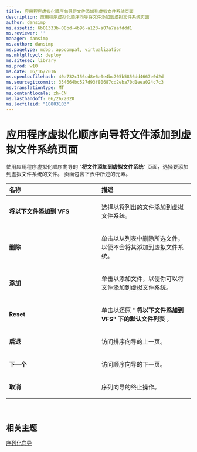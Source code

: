 ```yaml
---
title: 应用程序虚拟化顺序向导将文件添加到虚拟文件系统页面
description: 应用程序虚拟化顺序向导将文件添加到虚拟文件系统页面
author: dansimp
ms.assetid: 6b01333b-08bd-4b96-a123-a07a7aafddd1
ms.reviewer: ''
manager: dansimp
ms.author: dansimp
ms.pagetype: mdop, appcompat, virtualization
ms.mktglfcycl: deploy
ms.sitesec: library
ms.prod: w10
ms.date: 06/16/2016
ms.openlocfilehash: 40a732c156cd8e6a0e4bc705b5856dd4667e0d2d
ms.sourcegitcommit: 354664bc527d93f80687cd2eba70d1eea024c7c3
ms.translationtype: MT
ms.contentlocale: zh-CN
ms.lasthandoff: 06/26/2020
ms.locfileid: "10803103"
---
```

# 应用程序虚拟化顺序向导将文件添加到虚拟文件系统页面


使用应用程序虚拟化顺序向导的 "**将文件添加到虚拟文件系统**" 页面，选择要添加到虚拟文件系统的文件。 页面包含下表中所述的元素。

<table>
<colgroup>
<col width="50%" />
<col width="50%" />
</colgroup>
<thead>
<tr class="header">
<th align="left">名称</th>
<th align="left">描述</th>
</tr>
</thead>
<tbody>
<tr class="odd">
<td align="left"><p><strong>将以下文件添加到 VFS</strong></p></td>
<td align="left"><p>选择以将列出的文件添加到虚拟文件系统。</p></td>
</tr>
<tr class="even">
<td align="left"><p><strong>删除</strong></p></td>
<td align="left"><p>单击以从列表中删除所选文件，以便不会将其添加到虚拟文件系统。</p></td>
</tr>
<tr class="odd">
<td align="left"><p><strong>添加</strong></p></td>
<td align="left"><p>单击以添加文件，以便你可以将文件添加到虚拟文件系统。</p></td>
</tr>
<tr class="even">
<td align="left"><p><strong>Reset</strong></p></td>
<td align="left"><p>单击以还原 " <strong> 将以下文件添加到 VFS" 下的默认文件列表 </strong> 。</p></td>
</tr>
<tr class="odd">
<td align="left"><p><strong>后退</strong></p></td>
<td align="left"><p>访问排序向导的上一页。</p></td>
</tr>
<tr class="even">
<td align="left"><p><strong>下一个</strong></p></td>
<td align="left"><p>访问顺序向导的下一页。</p></td>
</tr>
<tr class="odd">
<td align="left"><p><strong>取消</strong></p></td>
<td align="left"><p>序列向导的终止操作。</p></td>
</tr>
</tbody>
</table>

 

## 相关主题


[序列化向导](sequencing-wizard.md)

 

 





